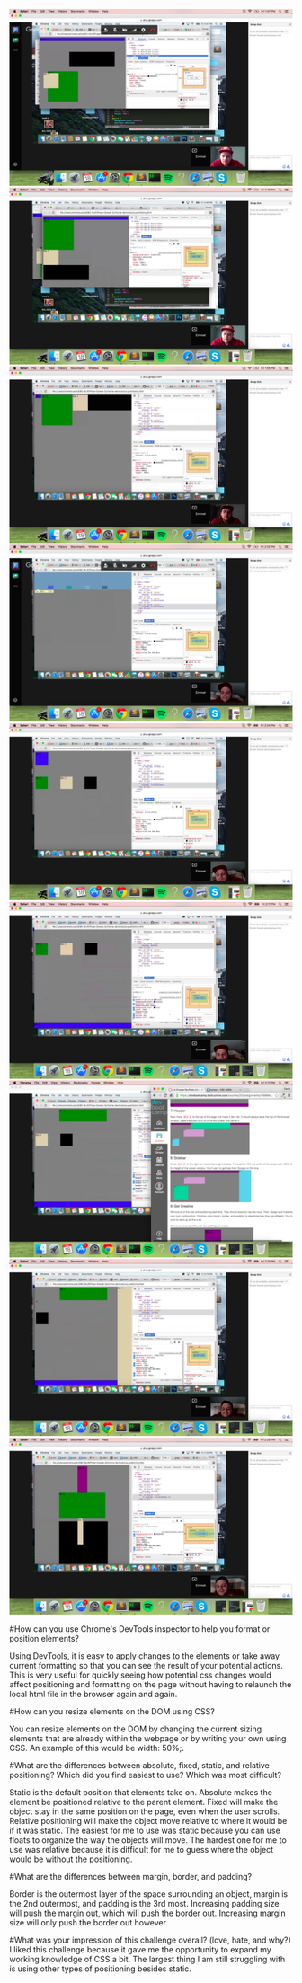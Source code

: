 <img src="imgs/3.1.png"><img src="imgs/3.2.png"><img src="imgs/3.3.png"><img src="imgs/3.4.png"><img src="imgs/3.5.png"><img src="imgs/3.6.png"><img src="imgs/3.7.png"><img src="imgs/3.8.png"><img src="imgs/3.9.png">

#How can you use Chrome's DevTools inspector to help you format or position elements?

Using DevTools, it is easy to apply changes to the elements or take away current formatting so that you can see the result of your potential actions.  This is very useful for quickly seeing how potential css changes would affect positioning and formatting on the page without having to relaunch the local html file in the browser again and again.

#How can you resize elements on the DOM using CSS?

You can resize elements on the DOM by changing the current sizing elements that are already within the webpage or by writing your own using CSS.  An example of this would be width: 50%;.

#What are the differences between absolute, fixed, static, and relative positioning? Which did you find easiest to use? Which was most difficult?

Static is the default position that elements take on.  Absolute makes the element be positioned relative to the parent element.  Fixed will make the object stay in the same position on the page, even when the user scrolls.  Relative positioning will make the object move relative to where it would be if it was static.  The easiest for me to use was static because you can use floats to organize the way the objects will move.  The hardest one for me to use was relative because it is difficult for me to guess where the object would be without the positioning.

#What are the differences between margin, border, and padding?

Border is the outermost layer of the space surrounding an object, margin is the 2nd outermost, and padding is the 3rd most.  Increasing padding size will push the margin out, which will push the border out.  Increasing margin size will only push the border out however.

#What was your impression of this challenge overall? (love, hate, and why?)
I liked this challenge because it gave me the opportunity to expand my working knowledge of CSS a bit.  The largest thing I am still struggling with is using other types of positioning besides static.